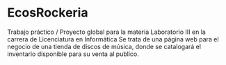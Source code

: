 ﻿# EcosRockeria
Trabajo práctico / Proyecto global para la materia Laboratorio III en la carrera de Licenciatura en Informática 
Se trata de una página web para el negocio de una tienda de discos de música, donde se catalogará el inventario disponible para su venta al publico.
